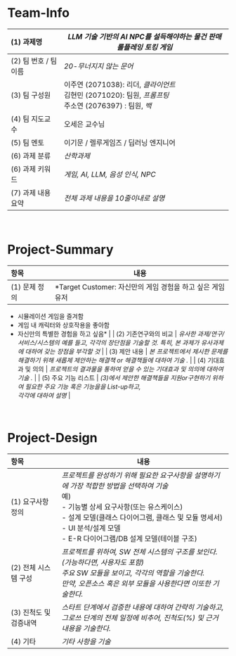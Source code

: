 <!-- Template for PROJECT REPORT of CapstoneDesign 2024-2H, initially written by khyoo -->
<!-- 본 파일은 2024년도 컴공 졸업프로젝트의 <1차보고서> 작성을 위한 기본 양식입니다. -->
<!-- 아래에 "*"..."*" 표시는 italic체로 출력하기 위해서 사용한 것입니다. -->
<!-- "내용"에 해당하는 부분을 지우고, 여러분 과제의 내용을 작성해 주세요. -->

# Team-Info
| (1) 과제명 | *LLM 기술 기반의 AI NPC를 설득해야하는 물건 판매 롤플레잉 토킹 게임*
|:---  |---  |
| (2) 팀 번호 / 팀 이름 | *20-무너지지 않는 문어* |
| (3) 팀 구성원 | 이주연 (2071038): 리더, *클라이언트* <br> 김현민 (2071020): 팀원, *프롬프팅* <br> 주소연 (2076397) : 팀원, *백*			 |
| (4) 팀 지도교수 | 오세은 교수님 |
| (5) 팀 멘토 | 이기문 / 렐루게임즈 / 딥러닝 엔지니어 |
| (6) 과제 분류 | *산학과제* |
| (6) 과제 키워드 | *게임, AI, LLM, 음성 인식, NPC*  |
| (7) 과제 내용 요약 | *전체 과제 내용을 10줄이내로 설명* |

<br>

# Project-Summary
| 항목 | 내용 |
|:---  |---  |
| (1) 문제 정의 | *Target Customer: 자신만의 게임 경험을 하고 싶은 게임 유저
- 시뮬레이션 게임을 즐겨함
- 게임 내 캐릭터와 상호작용을 좋아함
- 자신만의 특별한 경험을 하고 싶음*  |
| (2) 기존연구와의 비교 | *유사한 과제/연구/서비스/시스템의 예를 들고, 각각의 장단점을 기술할 것. 특히, 본 과제가 유사과제에 대하여 갖는 장점을 부각할 것* |
| (3) 제안 내용 | *본 프로젝트에서 제시한 문제를 해결하기 위해 새롭제 제안하는 해결책 or 해결책들에 대하여 기술 .* |
| (4) 기대효과 및 의의 | *프로젝트의 결과물을 통하여 얻을 수 있는 기대효과 및 의의에 대하여 기술 .* |
| (5) 주요 기능 리스트 | *(3)에서 제안한 해결책들을 지원or구현하기 위하여 필요한 주요 기능 혹은 기능을을 List-up하고, <br> 각각에 대하여 설명* |

<br>
 
# Project-Design
| 항목 | 내용 |
|:---  |---  |
| (1) 요구사항 정의 | *프로젝트를 완성하기 위해 필요한 요구사항을 설명하기에 가장 적합한 방법을 선택하여 기술* <br> 예) <br> - 기능별 상세 요구사항(또는 유스케이스) <br> - 설계 모델(클래스 다이어그램, 클래스 및 모듈 명세서) <br> - UI 분석/설계 모델 <br> - E-R 다이어그램/DB 설계 모델(테이블 구조) |
| (2) 전체 시스템 구성 | *프로젝트를 위하여, SW 전체 시스템의 구조를 보인다. (가능하다면, 사용자도 포함) <br> 주요 SW 모듈을 보이고, 각각의 역할을 기술한다. <br>만약, 오픈소스 혹은 외부 모듈을 사용한다면 이또한 기술한다.* |
| (3) 진척도 및 검증내역 | *스타트 단계에서 검증한 내용에 대하여 간략히 기술하고, <br>그로쓰 단계의 전체 일정에 비추어, 진척도(%) 및 근거 내용을 기술한다.* |
| (4) 기타 | *기타 사항을 기술* |

<br>
